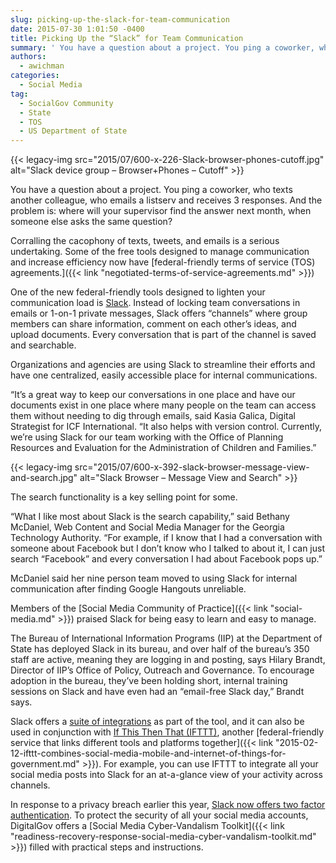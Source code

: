 ```yaml
---
slug: picking-up-the-slack-for-team-communication
date: 2015-07-30 1:01:50 -0400
title: Picking Up the “Slack” for Team Communication
summary: ' You have a question about a project. You ping a coworker, who texts another colleague, who emails a listserv and receives 3 responses. And the problem is: where will your supervisor find the answer next month, when someone else asks the same question? Corralling'
authors:
  - awichman
categories:
  - Social Media
tag:
  - SocialGov Community
  - State
  - TOS
  - US Department of State
---
```


{{< legacy-img src="2015/07/600-x-226-Slack-browser-phones-cutoff.jpg" alt="Slack device group – Browser+Phones – Cutoff" >}}

You have a question about a project. You ping a coworker, who texts another colleague, who emails a listserv and receives 3 responses. And the problem is: where will your supervisor find the answer next month, when someone else asks the same question?

Corralling the cacophony of texts, tweets, and emails is a serious undertaking. Some of the free tools designed to manage communication and increase efficiency now have [federal-friendly terms of service (TOS) agreements.]({{< link "negotiated-terms-of-service-agreements.md" >}})

One of the new federal-friendly tools designed to lighten your communication load is [Slack](https://slack.com/). Instead of locking team conversations in emails or 1-on-1 private messages, Slack offers “channels” where group members can share information, comment on each other’s ideas, and upload documents. Every conversation that is part of the channel is saved and searchable.

Organizations and agencies are using Slack to streamline their efforts and have one centralized, easily accessible place for internal communications.

“It&#8217;s a great way to keep our conversations in one place and have our documents exist in one place where many people on the team can access them without needing to dig through emails, said Kasia Galica, Digital Strategist for ICF International. “It also helps with version control. Currently, we&#8217;re using Slack for our team working with the Office of Planning Resources and Evaluation for the Administration of Children and Families.”

{{< legacy-img src="2015/07/600-x-392-slack-browser-message-view-and-search.jpg" alt="Slack Browser – Message View and Search" >}}

The search functionality is a key selling point for some.

“What I like most about Slack is the search capability,” said Bethany McDaniel, Web Content and Social Media Manager for the Georgia Technology Authority. “For example, if I know that I had a conversation with someone about Facebook but I don’t know who I talked to about it, I can just search “Facebook” and every conversation I had about Facebook pops up.”

McDaniel said her nine person team moved to using Slack for internal communication after finding Google Hangouts unreliable.

Members of the [Social Media Community of Practice]({{< link "social-media.md" >}}) praised Slack for being easy to learn and easy to manage.

The Bureau of International Information Programs (IIP) at the Department of State has deployed Slack in its bureau, and over half of the bureau’s 350 staff are active, meaning they are logging in and posting, says Hilary Brandt, Director of IIP’s Office of Policy, Outreach and Governance. To encourage adoption in the bureau, they’ve been holding short, internal training sessions on Slack and have even had an “email-free Slack day,” Brandt says.

Slack offers a [suite of integrations](https://slack.com/integrations) as part of the tool, and it can also be used in conjunction with [If This Then That (IFTTT)](https://ifttt.com/), another [federal-friendly service that links different tools and platforms together]({{< link "2015-02-12-ifttt-combines-social-media-mobile-and-internet-of-things-for-government.md" >}}). For example, you can use IFTTT to integrate all your social media posts into Slack for an at-a-glance view of your activity across channels.

In response to a privacy breach earlier this year, [Slack now offers two factor authentication](https://slack.zendesk.com/hc/en-us/articles/204509068). To protect the security of all your social media accounts, DigitalGov offers a [Social Media Cyber-Vandalism Toolkit]({{< link "readiness-recovery-response-social-media-cyber-vandalism-toolkit.md" >}}) filled with practical steps and instructions.